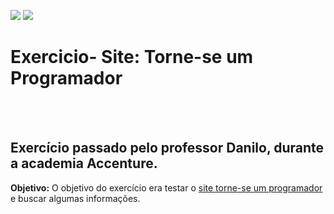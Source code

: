![](https://img.shields.io/badge/cucumber-v.0.0.1-yellow.svg)
![](https://img.shields.io/badge/selenium-v.3.141.59-green.svg)
# Exercicio- Site: Torne-se um Programador 
<br>
<br>

## Exercício passado pelo professor Danilo, durante a academia Accenture.<br> 
<b>Objetivo:</b> O objetivo do exercício era testar o [site torne-se um programador](https://www.torneseumprogramador.com.br/) e buscar algumas informações.

